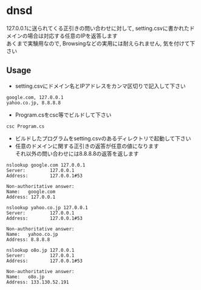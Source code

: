 # dnsd
127.0.0.1に送られてくる正引きの問い合わせに対して, setting.csvに書かれたドメインの場合は対応する任意のIPを返答します  
あくまで実験用なので, Browsingなどの実用には耐えられません, 気を付けて下さい  

## Usage
- setting.csvにドメイン名とIPアドレスをカンマ区切りで記入して下さい
```
google.com, 127.0.0.1
yahoo.co.jp, 8.8.8.8
```
- Program.csをcsc等でビルドして下さい
```
csc Program.cs
```
- ビルドしたプログラムをsetting.csvのあるディレクトリで起動して下さい
- 任意のドメインに関する正引きの返答が任意の値になります  
それ以外の問い合わせには8.8.8.8の返答を返します
```
nslookup google.com 127.0.0.1
Server:         127.0.0.1
Address:        127.0.0.1#53

Non-authoritative answer:
Name:   google.com
Address: 127.0.0.1

nslookup yahoo.co.jp 127.0.0.1
Server:         127.0.0.1
Address:        127.0.0.1#53

Non-authoritative answer:
Name:   yahoo.co.jp
Address: 8.8.8.8

nslookup o8o.jp 127.0.0.1
Server:         127.0.0.1
Address:        127.0.0.1#53

Non-authoritative answer:
Name:   o8o.jp
Address: 133.130.52.191
```
